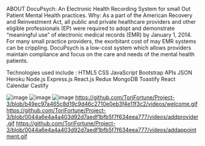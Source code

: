ABOUT
DocuPsych: An Electronic Health Recording System for small Out Patient Mental Health practices. 
Why: As a part of the American Recovery and Reinvestment Act, all public and private healthcare providers and other eligible professionals (EP) were required to adopt and demonstrate “meaningful use” of electronic medical records (EMR) by January 1, 2014. 
For many small practice providers, the exorbitant cost of may EMR systems can be crippling. DocuPsych is a low-cost system which allows providers maintain compliance and focus on the care and needs of the mental health patients. 
<!-- Data Structure: -->

<!-- NAVIGATOR TABS		
PATIENT:	ID, Name, Address, DOB, Age, Sex, Email, Phone Number, Primary Therapist, Diagnosis, Appointments, Notes	ID: Unique.
Name: String.
Address: String
DOB: ??
Age: Integer
Sex: Boolean, 0-F, 1-M
Email: String
Phone Number: Integer
Primary Therapist: String or Unique ID generated
Diagnosis: String
 Appointments: ??
 Notes: String

PROVIDER: 	ID, Name, License, Patients, Supervisor	ID: Unique
Name: String 
License: String
Patients: String or Unique ID generated
Supervisor: String or User’s Unique ID. -->


Technologies used include :
HTML5
CSS
JavaScript
Bootstrap
APIs
JSON
Heroku
Node.js
Express.js
React.js
Redux
MongoDB
Toastify
React Calendar
Castify


![image](https://user-images.githubusercontent.com/46722789/63644934-b76af400-c6b9-11e9-8ba8-c82291285a24.png)
![image](https://user-images.githubusercontent.com/46722789/63644946-f00acd80-c6b9-11e9-8371-0e670c7e6ce8.png)
![image](https://user-images.githubusercontent.com/46722789/63644951-129ce680-c6ba-11e9-829b-62388c33a14f.png)
https://github.com/ToriFortune/Project-3/blob/b49ec97a465c8d19c9d46c2710e0eb3f4e11f3c2/videos/welcome.gif
https://github.com/ToriFortune/Project-3/blob/0044a6e4a4a403d92d7aedf1bfb5f7f634eea777/videos/addprovider.gif
https://github.com/ToriFortune/Project-3/blob/0044a6e4a4a403d92d7aedf1bfb5f7f634eea777/videos/addappointment.gif
